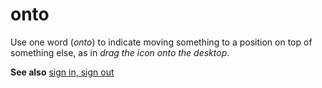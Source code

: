 # onto

Use one word (*onto*) to indicate moving something to a position on top of something else, as in *drag the icon onto the desktop*.

**See also**  [sign in, sign out](../s/sign-in-sign-out.md)
